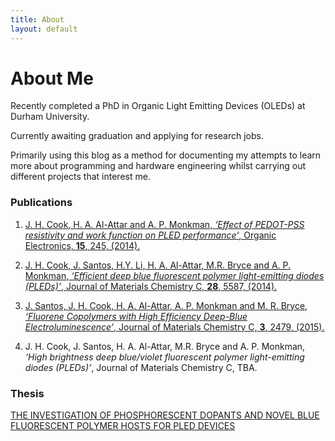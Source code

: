 ```yaml
---
title: About
layout: default
---
```


# About Me

Recently completed a PhD in Organic Light Emitting Devices (OLEDs) at Durham University.

Currently awaiting graduation and applying for research jobs.

Primarily using this blog as a method for documenting my attempts to learn more about programming and hardware engineering whilst carrying out different projects that interest me.

### Publications
1. [J. H. Cook, H. A. Al-Attar and A. P. Monkman, *‘Effect of PEDOT-PSS resistivity and work function on PLED performance’*, Organic Electronics, **15**, 245, (2014).](http://www.sciencedirect.com/science/article/pii/S1566119913005168?np=y)

2. [J. H. Cook, J. Santos, H.Y. Li, H. A. Al-Attar, M.R. Bryce and A. P. Monkman, *‘Efficient deep blue fluorescent polymer light-emitting diodes (PLEDs)’*, Journal of Materials Chemistry C, **28**, 5587, (2014).](http://pubs.rsc.org/en/content/articlehtml/2014/tc/c4tc00896k)

3. [J. Santos, J. H. Cook, H. A. Al-Attar, A. P. Monkman and M. R. Bryce, *‘Fluorene Copolymers with High Efficiency Deep-Blue Electroluminescence’*, Journal of Materials Chemistry C, **3**, 2479, (2015).](http://pubs.rsc.org/en/content/articlelanding/2015/tc/c4tc02766c#!divAbstract)

4. J. H. Cook, J. Santos, H. A. Al-Attar, M.R. Bryce and A. P. Monkman, *‘High brightness deep blue/violet fluorescent polymer light-emitting diodes (PLEDs)’*, Journal of Materials Chemistry C, TBA.

### Thesis
[THE INVESTIGATION OF PHOSPHORESCENT DOPANTS AND NOVEL BLUE FLUORESCENT POLYMER HOSTS FOR PLED DEVICES](http://etheses.dur.ac.uk/11213/)
